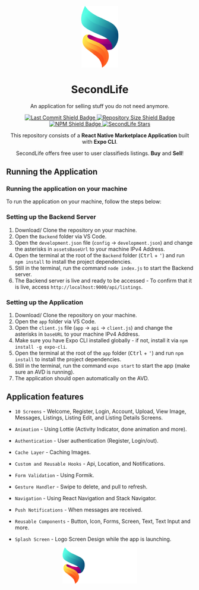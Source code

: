 <p align="center">
    <a href="https://expo.io/@nathanabela/donewithit">
        <img src="app/assets/App_logo.png" width="100" alt="SecondLife Logo"/>
    </a>
    <h1 align="center"> SecondLife </h1>
</p>

<p align="center">
    An application for selling stuff you do not need anymore.
</p>

<p align="center">
    <a href="https://github.com/krmahi/SecondLife/commits/main">
        <img src="https://img.shields.io/github/last-commit/krmahi/SecondLife" alt="Last Commit Shield Badge"/>
    </a>
    <a href="https://github.com/krmahi/SecondLife/archive/master.zip">
        <img src="https://img.shields.io/github/repo-size/krmahi/SecondLife" alt="Repository Size Shield Badge"/>
    </a>
    <a href="https://www.npmjs.com/package/npm">
        <img src="https://img.shields.io/npm/v/npm" alt="NPM Shield Badge"/>
    </a>
    <a href="https://github.com/krmahi/SecondLife/stargazers">
        <img src="https://img.shields.io/github/stars/krmahi/SecondLife?style=social" alt="SecondLife Stars" >
    </a>
</p>

<p align="center">
    This repository consists of a <strong>React Native Marketplace Application</strong> built with <strong>Expo CLI</strong>.
</p>

<p align="center">
    SecondLife offers free user to user classifieds listings. <strong>Buy</strong> and <strong>Sell</strong>!
</p>

## Running the Application

<!---

### View the application

Scan [QR Code](https://expo.io/@nathanabela/donewithit) via the [Expo mobile app](https://play.google.com/store/apps/details?id=host.exp.exponent), or by using [Appetize Emulator](https://expo.io/appetize-simulator?url=https://expo.io/@nathanabela/donewithit) (`Scroll down` &#8594; `Open project using Expo`).



### App Showcase

<p align="center">
    <img src="https://user-images.githubusercontent.com/50643013/86519436-07b6f480-be3b-11ea-9be2-19e5010dd1c8.jpg" width="1280" alt="SecondLife Screens Mockup"/>
</p>

--->

### Running the application on your machine

To run the application on your machine, follow the steps below:

### Setting up the Backend Server

  1. Download/ Clone the repository on your machine.
  2. Open the `Backend` folder via VS Code.
  3. Open the `development.json` file (`config` &#8594; `development.json`) and change the asterisks in `assetsBaseUrl` to your machine IPv4 Address.
  4. Open the terminal at the root of the `Backend` folder (<kbd>Ctrl</kbd> + <kbd>'</kbd>) and run `npm install` to install the project dependencies.
  5. Still in the terminal, run the command `node index.js` to start the Backend server.
  6. The Backend server is live and ready to be accessed - To confirm that it is live, access `http://localhost:9000/api/listings`.

### Setting up the Application

  1. Download/ Clone the repository on your machine.
  2. Open the `app` folder via VS Code.
  3. Open the `client.js` file (`app` &#8594; `api` &#8594; `client.js`) and change the asterisks in `baseURL` to your machine IPv4 Address.
  4. Make sure you have Expo CLI installed globally - if not, install it via `npm install -g expo-cli`.
  5. Open the terminal at the root of the `app` folder (<kbd>Ctrl</kbd> + <kbd>'</kbd>) and run `npm install` to install the project dependencies.
  6. Still in the terminal, run the command `expo start` to start the app (make sure an AVD is running).
  7. The application should open automatically on the AVD.

## Application features

* `10 Screens` - Welcome, Register, Login, Account, Upload, View Image, Messages, Listings, Listing Edit, and Listing Details Screens.

* `Animation` - Using Lottie (Activity Indicator, done animation and more).

* `Authentication` - User authentication (Register, Login/out).

* `Cache Layer` - Caching Images.

* `Custom and Reusable Hooks` - Api, Location, and Notifications.

* `Form Validation` - Using Formik.

* `Gesture Handler` - Swipe to delete, and pull to refresh.

* `Navigation` - Using React Navigation and Stack Navigator.

* `Push Notifications` - When messages are received.

* `Reusable Components` - Button, Icon, Forms, Screen, Text, Text Input and more.

* `Splash Screen` - Logo Screen Design while the app is launching.

<p align="center">
    <a href="https://expo.io/@nathanabela/donewithit">
        <img src="app/assets/logowtext.png" width="200" alt="SecondLife Logo"/>
    </a>
</p>
